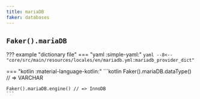 ```yaml
---
title: mariaDB
faker: databases
---
```


## `Faker().mariaDB`

??? example "dictionary file"
    === "yaml :simple-yaml:"
        ```yaml
        --8<-- "core/src/main/resources/locales/en/mariadb.yml:mariadb_provider_dict"
        ```

=== "kotlin :material-language-kotlin:"
    ```kotlin
    Faker().mariaDB.dataType() // => VARCHAR

    Faker().mariaDB.engine() // => InnoDB
    ```